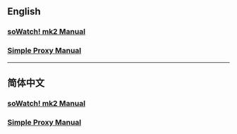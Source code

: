 ## English

### [soWatch! mk2 Manual](https://github.com/jc3213/Misc/blob/master/Manual/en-US/soWatch-mk2.md)
### [Simple Proxy Manual](https://github.com/jc3213/Misc/blob/master/Manual/en-US/SimpleProxy.md)

***

## 简体中文

### [soWatch! mk2 Manual](https://github.com/jc3213/Misc/blob/master/Manual/zh-CN/soWatch-mk2.md)
### [Simple Proxy Manual](https://github.com/jc3213/Misc/blob/master/Manual/zh-CN/SimpleProxy.md)
